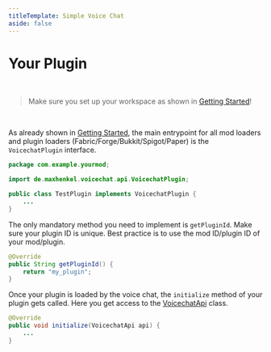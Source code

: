 ```yaml
---
titleTemplate: Simple Voice Chat
aside: false
---
```


# Your Plugin

<br/>

> Make sure you set up your workspace as shown in [Getting Started](getting_started)!

<br/>

As already shown in [Getting Started](getting_started),
the main entrypoint for all mod loaders and plugin loaders (Fabric/Forge/Bukkit/Spigot/Paper) is the `VoicechatPlugin` interface.

```java
package com.example.yourmod;

import de.maxhenkel.voicechat.api.VoicechatPlugin;

public class TestPlugin implements VoicechatPlugin {
    ...
}
```

The only mandatory method you need to implement is `getPluginId`.
Make sure your plugin ID is unique.
Best practice is to use the mod ID/plugin ID of your mod/plugin.

```java
@Override
public String getPluginId() {
    return "my_plugin";
}
```

Once your plugin is loaded by the voice chat, the `initialize` method of your plugin gets called.
Here you get access to the [VoicechatApi](https://voicechat.modrepo.de/de/maxhenkel/voicechat/api/VoicechatApi.html) class.

```java
@Override
public void initialize(VoicechatApi api) {
    ...
}
```
